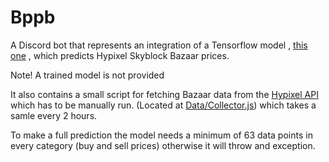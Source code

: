 # Bppb

A Discord bot that represents an integration of a Tensorflow model , [this one](https://github.com/BananaFructa/BazaarPredictionModel) , which predicts Hypixel Skyblock Bazaar prices. 

Note! A trained model is not provided

It also contains a small script for fetching Bazaar data from the [Hypixel API](https://api.hypixel.net/) which has to be manually run. (Located at [Data/Collector.js](https://github.com/BananaFructa/Bppb/blob/main/Data/Collector.js)) which takes a samle every 2 hours.

To make a full prediction the model needs a minimum of 63 data points in every category (buy and sell prices) otherwise it will throw and exception.
